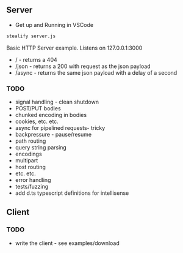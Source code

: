 ## Server

- Get up and Running in VSCode

```bash
stealify server.js
```

Basic HTTP Server example. Listens on 127.0.0.1:3000

- / - returns a 404
- /json - returns a 200 with request as the json payload
- /async - returns the same json payload with a delay of a second

### TODO

- signal handling - clean shutdown
- POST/PUT bodies
- chunked encoding in bodies
- cookies, etc. etc.
- async for pipelined requests- tricky
- backpressure - pause/resume
- path routing
- query string parsing
- encodings
- multipart
- host routing
- etc. etc.
- error handling
- tests/fuzzing
- add d.ts typescript definitions for intellisense

## Client

### TODO

- write the client - see examples/download
